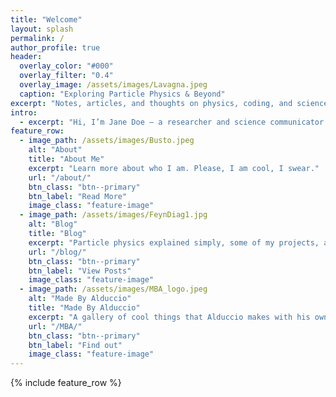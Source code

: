 ```yaml
---
title: "Welcome"
layout: splash
permalink: /
author_profile: true
header:
  overlay_color: "#000"
  overlay_filter: "0.4"
  overlay_image: /assets/images/Lavagna.jpeg
  caption: "Exploring Particle Physics & Beyond"
excerpt: "Notes, articles, and thoughts on physics, coding, and science communication."
intro: 
  - excerpt: "Hi, I’m Jane Doe — a researcher and science communicator. I write about physics in simple terms, build small coding projects, and share resources for anyone curious about how the universe works."
feature_row:
  - image_path: /assets/images/Busto.jpeg
    alt: "About"
    title: "About Me"
    excerpt: "Learn more about who I am. Please, I am cool, I swear."
    url: "/about/"
    btn_class: "btn--primary"
    btn_label: "Read More"
    image_class: "feature-image"
  - image_path: /assets/images/FeynDiag1.jpg
    alt: "Blog"
    title: "Blog"
    excerpt: "Particle physics explained simply, some of my projects, and other stuff."
    url: "/blog/"
    btn_class: "btn--primary"
    btn_label: "View Posts"
    image_class: "feature-image"
  - image_path: /assets/images/MBA_logo.jpeg
    alt: "Made By Alduccio"
    title: "Made By Alduccio"
    excerpt: "A gallery of cool things that Alduccio makes with his own hands."
    url: "/MBA/"
    btn_class: "btn--primary"
    btn_label: "Find out"
    image_class: "feature-image"
---
```

{% include feature_row %}

